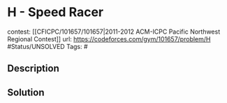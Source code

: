 # H - Speed Racer

contest: [[CFICPC/101657/101657|2011-2012 ACM-ICPC Pacific Northwest Regional Contest]]
url: https://codeforces.com/gym/101657/problem/H
#Status/UNSOLVED
Tags: #

## Description

## Solution

